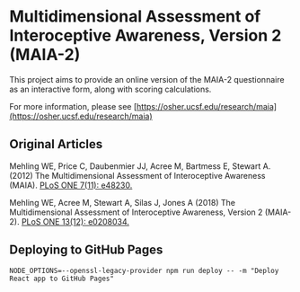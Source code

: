 # Multidimensional Assessment of Interoceptive Awareness, Version 2  (MAIA-2)

This project aims to provide an online version of the MAIA-2 questionnaire as an interactive form, along with scoring calculations.

For more information, please see [https://osher.ucsf.edu/research/maia](https://osher.ucsf.edu/research/maia)

## Original Articles

Mehling WE, Price C, Daubenmier JJ, Acree M, Bartmess E, Stewart A. (2012) The Multidimensional Assessment of Interoceptive Awareness (MAIA). [PLoS ONE 7(11): e48230.](https://journals.plos.org/plosone/article?id=10.1371/journal.pone.0048230)

Mehling WE, Acree M, Stewart A, Silas J, Jones A (2018) The Multidimensional Assessment of Interoceptive Awareness, Version 2 (MAIA-2). [PLoS ONE 13(12): e0208034.](https://journals.plos.org/plosone/article?id=10.1371/journal.pone.0208034)

## Deploying to GitHub Pages

```NODE_OPTIONS=--openssl-legacy-provider npm run deploy -- -m "Deploy React app to GitHub Pages"```
